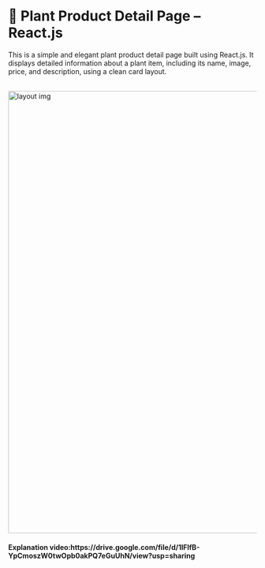 <h1>🌿 Plant Product Detail Page – React.js</h1>
<p>This is a simple and elegant plant product detail page built using React.js. It displays detailed information about a plant item, including its name, image, price, and description, using a clean card layout.</p>
<br>
<img width="1920" height="897" alt="layout img" src="https://github.com/user-attachments/assets/e06c4aaa-48a8-4d84-a2de-741d571dceac" />

<h4>Explanation video:https://drive.google.com/file/d/1lFlfB-YpCmoszW0twOpb0akPQ7eGuUhN/view?usp=sharing</h4>


